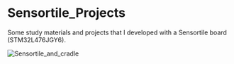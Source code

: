 # Sensortile_Projects
Some study materials and projects that I developed with a Sensortile board (STM32L476JGY6).


![Sensortile_and_cradle](https://user-images.githubusercontent.com/7443249/95240556-f6d3a180-07e2-11eb-8cd8-ff383c18cee4.jpg)

